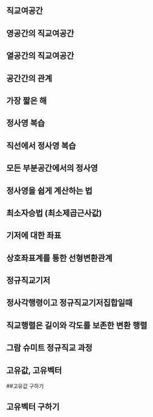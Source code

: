 ## 직교여공간

## 영공간의 직교여공간

## 열공간의 직교여공간

## 공간간의 관계

## 가장 짧은 해

## 정사영 복습

## 직선에서 정사영 복습

## 모든 부분공간에서의 정사영

## 정사영을 쉽게 계산하는 법

## 최소자승법 (최소제곱근사값)

## 기저에 대한 좌표

## 상호좌표계를 통한 선형변환관계

## 정규직교기저

## 정사각행령이고 정규직교기저집합일때

## 직교행렬은 길이와 각도를 보존한 변환 행렬

## 그람 슈미트 정규직교 과정

## 고유값, 고유벡터

##고유값 구하기

## 고유벡터 구하기

